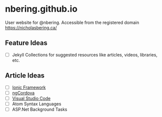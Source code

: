nbering.github.io
==================

User website for @nbering. Accessible from the registered domain https://nicholasbering.ca/

## Feature Ideas

- [ ] Jekyll Collections for suggested resources like articles, videos, libraries, etc.

## Article Ideas

- [ ] [Ionic Framework](http://ionicframework.com)
- [ ] [ngCordova](http://ngCordova.com)
- [ ] [Visual Studio Code](https://visualstudio.com/products/code-vs)
- [ ] Atom Syntax Languages
- [ ] ASP.Net Background Tasks
